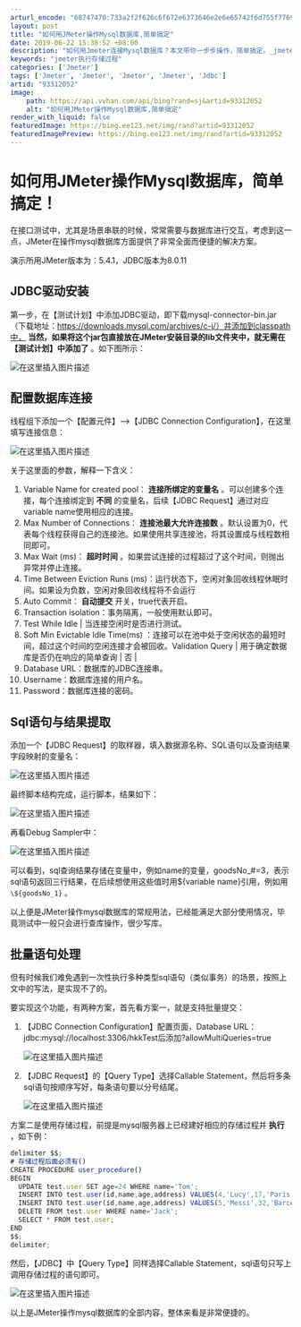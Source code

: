```yaml
---
arturl_encode: "68747470:733a2f2f626c6f672e6373646e2e6e65742f6d755f77696e64:2f61727469636c652f64657461696c732f3933333132303532"
layout: post
title: "如何用JMeter操作Mysql数据库,简单搞定"
date: 2019-06-22 15:38:52 +08:00
description: "如何用Jmeter连接Mysql数据库？本文带你一步步操作，简单搞定。_jmeter执行存储过程"
keywords: "jmeter执行存储过程"
categories: ['Jmeter']
tags: ['Jmeter', 'Jmeter', 'Jmeter', 'Jmeter', 'Jdbc']
artid: "93312052"
image:
    path: https://api.vvhan.com/api/bing?rand=sj&artid=93312052
    alt: "如何用JMeter操作Mysql数据库,简单搞定"
render_with_liquid: false
featuredImage: https://bing.ee123.net/img/rand?artid=93312052
featuredImagePreview: https://bing.ee123.net/img/rand?artid=93312052
---
```


# 如何用JMeter操作Mysql数据库，简单搞定！

在接口测试中，尤其是场景串联的时候，常常需要与数据库进行交互，考虑到这一点，JMeter在操作mysql数据库方面提供了非常全面而便捷的解决方案。

演示所用JMeter版本为：5.4.1，JDBC版本为8.0.11

## JDBC驱动安装

第一步，在【测试计划】中添加JDBC驱动，即下载mysql-connector-bin.jar（下载地址：https://downloads.mysql.com/archives/c-j/）并添加到classpath中，
**当然，如果将这个jar包直接放在JMeter安装目录的lib文件夹中，就无需在【测试计划】中添加了**
。如下图所示：

![在这里插入图片描述](https://i-blog.csdnimg.cn/direct/09c23cb4aefe472fb6120e538026ce4a.png)

## 配置数据库连接

线程组下添加一个【配置元件】–>【JDBC Connection Configuration】，在这里填写连接信息：

![在这里插入图片描述](https://i-blog.csdnimg.cn/direct/d7e1b34a5107439791cef451249eaaec.png)

关于这里面的参数，解释一下含义：

1. Variable Name for created pool：
   **连接所绑定的变量名**
   。可以创建多个连接，每个连接绑定到
   **不同**
   的变量名，后续【JDBC Request】通过对应variable name使用相应的连接。
2. Max Number of Connections：
   **连接池最大允许连接数**
   。默认设置为0，代表每个线程获得自己的连接池。如果使用共享连接池，将其设置成与线程数相同即可。
3. Max Wait (ms)：
   **超时时间**
   。如果尝试连接的过程超过了这个时间，则抛出异常并停止连接。
4. Time Between Eviction Runs (ms)：运行状态下，空闲对象回收线程休眠时间。如果设为负数，空闲对象回收线程将不会运行
5. Auto Commit：
   **自动提交**
   开关，true代表开启。
6. Transaction isolation：事务隔离，一般使用默认即可。
7. Test While Idle | 当连接空闲时是否进行测试。
8. Soft Min Evictable Idle Time(ms) ：连接可以在池中处于空闲状态的最短时间，超过这个时间的空闲连接才会被回收。Validation Query | 用于确定数据库是否仍在响应的简单查询 | 否 |
9. Database URL：数据库的JDBC连接串。
10. Username：数据库连接的用户名。
11. Password：数据库连接的密码。

## Sql语句与结果提取

添加一个【JDBC Request】的取样器，填入数据源名称、SQL语句以及查询结果字段映射的变量名：

![在这里插入图片描述](https://i-blog.csdnimg.cn/direct/3cfc245c0f954fadbc70ca7ba210b53f.png)

最终脚本结构完成，运行脚本，结果如下：

![在这里插入图片描述](https://i-blog.csdnimg.cn/direct/8c8ac76cdf5e4b5fb153cf584012d70a.png)

再看Debug Sampler中：

![在这里插入图片描述](https://i-blog.csdnimg.cn/direct/ec733a8c11ed417e9d9b4171059732e4.png)

可以看到，sql查询结果存储在变量中，例如name的变量，goodsNo\_#=3，表示sql语句返回三行结果，在后续想使用这些值时用${variable name}引用，例如用
`\${goodsNo_1}`
。

以上便是JMeter操作mysql数据库的常规用法，已经能满足大部分使用情况，毕竟测试中一般只会进行查库操作，很少写库。

## 批量语句处理

但有时候我们难免遇到一次性执行多种类型sql语句（类似事务）的场景，按照上文中的写法，是实现不了的。

要实现这个功能，有两种方案，首先看方案一，就是支持批量提交：

1. 【JDBC Connection Configuration】配置页面，Database URL：jdbc:mysql://localhost:3306/hkkTest后添加?allowMultiQueries=true
     
   ![在这里插入图片描述](https://i-blog.csdnimg.cn/direct/483e9f43ca8c4726ad485da94055e452.png)
2. 【JDBC Request】的【Query Type】选择Callable Statement，然后将多条sql语句按顺序写好，每条语句要以分号结尾。
     
   ![在这里插入图片描述](https://i-blog.csdnimg.cn/direct/4ee05b0fd87047a7b90bf9121691d570.png)

方案二是使用存储过程，前提是mysql服务器上已经建好相应的存储过程并
**执行**
，如下例：

```javascript
delimiter $$;
# 存储过程后面必须有()
CREATE PROCEDURE user_procedure()
BEGIN
  UPDATE test.user SET age=24 WHERE name='Tom';
  INSERT INTO test.user(id,name,age,address) VALUES(4,'Lucy',17,'Paris');
  INSERT INTO test.user(id,name,age,address) VALUES(5,'Messi',32,'Barcelona');
  DELETE FROM test.user WHERE name='Jack';
  SELECT * FROM test.user;
END
$$;
delimiter;

```

然后，【JDBC】中【Query Type】同样选择Callable Statement，sql语句只写上调用存储过程的语句即可。
  
![在这里插入图片描述](https://i-blog.csdnimg.cn/direct/3c2717e3b87c4aa58535cfde11b63e9b.png)

以上是JMeter操作mysql数据库的全部内容，整体来看是非常便捷的。